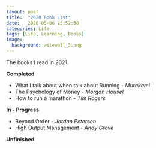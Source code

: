 ```yaml
---
layout: post
title:  "2020 Book List"
date:   2020-05-06 23:52:38
categories: Life
tags: [Life, Learning, Books]
image:
  background: witewall_3.png
---
```

The books I read in 2021.

**Completed**

- What I talk about when talk about Running  - _Murakami_
- The Psychology of Money - _Morgan Housel_
- How to run a marathon - _Tim Rogers_

**In - Progress**

- Beyond Order - _Jordan Peterson_
- High Output Management - _Andy Grove_

**Unfinished**